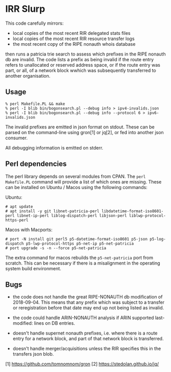 IRR Slurp
=========

This code carefully mirrors:

  - local copies of the most recent RIR delegated stats files
  - local copies of the most recent RIR resource transfer logs
  - the most recent copy of the RIPE nonauth whois database

then runs a patricia trie search to assess which prefixes in the RIPE nonauth
db are invalid.  The code lists a prefix as being invalid if the route entry
refers to unallocated or reserved address space, or if the route entry was
part, or all, of a network block wwhich was subsequently transferred to
another organisation.

Usage
-----

```
% perl Makefile.PL && make
% perl -I blib bin/bogonsearch.pl --debug info > ipv4-invalids.json
% perl -I blib bin/bogonsearch.pl --debug info --protocol 6 > ipv6-invalids.json
```

The invalid prefixes are emitted in json format on stdout.  These can be parsed on the
command-line using gron[1] or jq[2], or fed into another json consumer.

All debugging information is emitted on stderr.

Perl dependencies
-----------------

The perl library depends on several modules from CPAN. The `perl Makefile.PL`
command will provide a list of which ones are missing.  These can be
installed on Ubuntu / Macos using the following commands:

Ubuntu:

```
# apt update
# apt install -y git libnet-patricia-perl libdatetime-format-iso8601-perl libnet-ip-perl liblog-dispatch-perl libjson-perl liblwp-protocol-https-perl
```

Macos with Macports:

```
# port -N install git perl5 p5-datetime-format-iso8601 p5-json p5-log-dispatch p5-lwp-protocol-https p5-net-ip p5-net-patricia
# port upgrade -s -n --force p5-net-patricia
```

The extra command for macos rebuilds the `p5-net-patricia` port from
scratch.  This can be necessary if there is a misalignment in the operating
system build environment.


Bugs
----

  - the code does not handle the great RIPE-NONAUTH db modification of
    2018-09-04.  This means that any prefix which was subject to a transfer
    or reregistration before that date may end up not being listed as invalid.

  - the code could handle ARIN-NONAUTH analysis if ARIN supported last-modified:
    lines on DB entries.

  - doesn't handle supernet nonauth prefixes, i.e. where there is a route
    entry for a network block, and part of that network block is transferred.

  - doesn't handle merger/acquisitions unless the RIR specifies this in the
    transfers json blob.

[1] https://github.com/tomnomnom/gron
[2] https://stedolan.github.io/jq/
